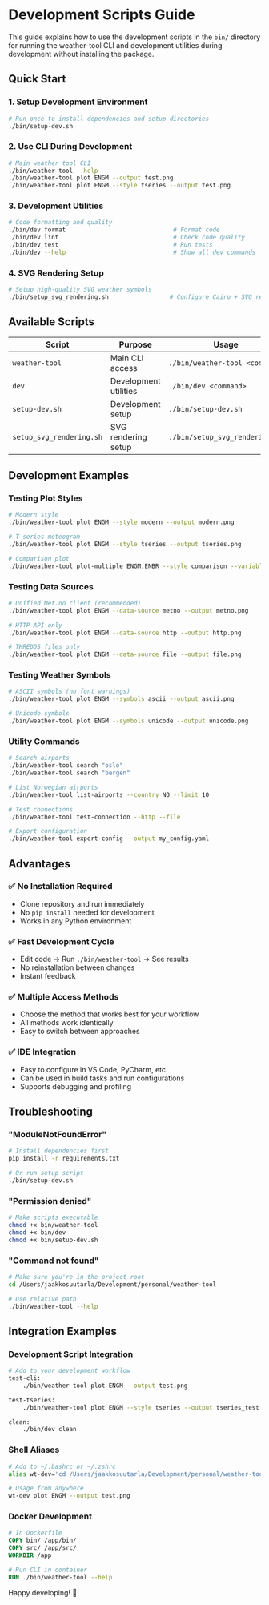 # Development Scripts Guide

This guide explains how to use the development scripts in the `bin/` directory for running the weather-tool CLI and development utilities during development without installing the package.

## Quick Start

### **1. Setup Development Environment**
```bash
# Run once to install dependencies and setup directories
./bin/setup-dev.sh
```

### **2. Use CLI During Development**
```bash
# Main weather tool CLI
./bin/weather-tool --help
./bin/weather-tool plot ENGM --output test.png
./bin/weather-tool plot ENGM --style tseries --output test.png
```

### **3. Development Utilities**
```bash
# Code formatting and quality
./bin/dev format                              # Format code
./bin/dev lint                                # Check code quality
./bin/dev test                                # Run tests
./bin/dev --help                              # Show all dev commands
```

### **4. SVG Rendering Setup**
```bash
# Setup high-quality SVG weather symbols
./bin/setup_svg_rendering.sh                 # Configure Cairo + SVG rendering
```

## Available Scripts

| Script | Purpose | Usage |
|--------|---------|-------|
| `weather-tool` | Main CLI access | `./bin/weather-tool <command>` |
| `dev` | Development utilities | `./bin/dev <command>` |
| `setup-dev.sh` | Development setup | `./bin/setup-dev.sh` |
| `setup_svg_rendering.sh` | SVG rendering setup | `./bin/setup_svg_rendering.sh` |

## Development Examples

### **Testing Plot Styles**
```bash
# Modern style
./bin/weather-tool plot ENGM --style modern --output modern.png

# T-series meteogram
./bin/weather-tool plot ENGM --style tseries --output tseries.png

# Comparison plot
./bin/weather-tool plot-multiple ENGM,ENBR --style comparison --variable temperature --output comparison.png
```

### **Testing Data Sources**
```bash
# Unified Met.no client (recommended)
./bin/weather-tool plot ENGM --data-source metno --output metno.png

# HTTP API only
./bin/weather-tool plot ENGM --data-source http --output http.png

# THREDDS files only
./bin/weather-tool plot ENGM --data-source file --output file.png
```

### **Testing Weather Symbols**
```bash
# ASCII symbols (no font warnings)
./bin/weather-tool plot ENGM --symbols ascii --output ascii.png

# Unicode symbols
./bin/weather-tool plot ENGM --symbols unicode --output unicode.png
```

### **Utility Commands**
```bash
# Search airports
./bin/weather-tool search "oslo"
./bin/weather-tool search "bergen"

# List Norwegian airports
./bin/weather-tool list-airports --country NO --limit 10

# Test connections
./bin/weather-tool test-connection --http --file

# Export configuration
./bin/weather-tool export-config --output my_config.yaml
```

## Advantages

### ✅ **No Installation Required**
- Clone repository and run immediately
- No `pip install` needed for development
- Works in any Python environment

### ✅ **Fast Development Cycle**
- Edit code → Run `./bin/weather-tool` → See results
- No reinstallation between changes
- Instant feedback

### ✅ **Multiple Access Methods**
- Choose the method that works best for your workflow
- All methods work identically
- Easy to switch between approaches

### ✅ **IDE Integration**
- Easy to configure in VS Code, PyCharm, etc.
- Can be used in build tasks and run configurations
- Supports debugging and profiling

## Troubleshooting

### **"ModuleNotFoundError"**
```bash
# Install dependencies first
pip install -r requirements.txt

# Or run setup script
./bin/setup-dev.sh
```

### **"Permission denied"**
```bash
# Make scripts executable
chmod +x bin/weather-tool
chmod +x bin/dev
chmod +x bin/setup-dev.sh
```

### **"Command not found"**
```bash
# Make sure you're in the project root
cd /Users/jaakkosuutarla/Development/personal/weather-tool

# Use relative path
./bin/weather-tool --help
```

## Integration Examples

### **Development Script Integration**
```bash
# Add to your development workflow
test-cli:
	./bin/weather-tool plot ENGM --output test.png

test-tseries:
	./bin/weather-tool plot ENGM --style tseries --output tseries_test.png

clean:
	./bin/dev clean
```

### **Shell Aliases**
```bash
# Add to ~/.bashrc or ~/.zshrc
alias wt-dev='cd /Users/jaakkosuutarla/Development/personal/weather-tool && ./bin/weather-tool'

# Usage from anywhere
wt-dev plot ENGM --output test.png
```

### **Docker Development**
```dockerfile
# In Dockerfile
COPY bin/ /app/bin/
COPY src/ /app/src/
WORKDIR /app

# Run CLI in container
RUN ./bin/weather-tool --help
```

Happy developing! 🚀
